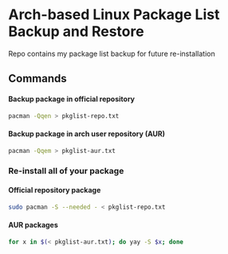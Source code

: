 # Arch-based Linux Package List Backup and Restore

Repo contains my package list backup for future re-installation

## Commands 
#### Backup package in official repository
```bash
pacman -Qqen > pkglist-repo.txt
```

#### Backup package in arch user repository (AUR)
```bash
pacman -Qqem > pkglist-aur.txt
```

### Re-install all of your package
#### Official repository package
```bash
sudo pacman -S --needed - < pkglist-repo.txt
```

#### AUR packages
```bash
for x in $(< pkglist-aur.txt); do yay -S $x; done
```